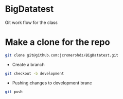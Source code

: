 # BigDatatest
Git work flow for the class
# Make a clone for the repo
```sh
git clone git@github.com:jcromerohdz/BigDatatest.git
```
- Create a branch
```sh
git checkout -b development 
```
- Pushing changes to development branc

```sh
git push
```